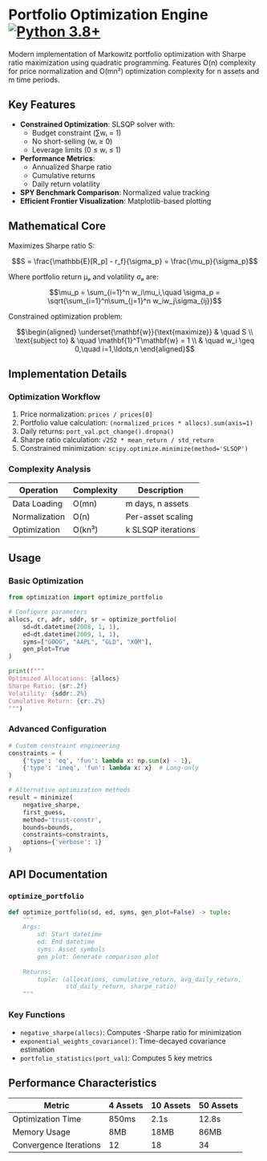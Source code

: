# Portfolio Optimization Engine [![Python 3.8+](https://img.shields.io/badge/python-3.8%2B-blue.svg)](https://www.python.org/downloads/)

Modern implementation of Markowitz portfolio optimization with Sharpe ratio maximization using quadratic programming. Features O(n) complexity for price normalization and O(mn²) optimization complexity for n assets and m time periods.

## Key Features

- **Constrained Optimization**: SLSQP solver with:
  - Budget constraint (∑wᵢ = 1)
  - No short-selling (wᵢ ≥ 0)
  - Leverage limits (0 ≤ wᵢ ≤ 1)
- **Performance Metrics**:
  - Annualized Sharpe ratio
  - Cumulative returns
  - Daily return volatility
- **SPY Benchmark Comparison**: Normalized value tracking
- **Efficient Frontier Visualization**: Matplotlib-based plotting

## Mathematical Core

Maximizes Sharpe ratio S:

```math
S = \frac{\mathbb{E}[R_p] - r_f}{\sigma_p} = \frac{\mu_p}{\sigma_p}
```

Where portfolio return μₚ and volatility σₚ are:

```math
\mu_p = \sum_{i=1}^n w_i\mu_i,\quad \sigma_p = \sqrt{\sum_{i=1}^n\sum_{j=1}^n w_iw_j\sigma_{ij}}
```

Constrained optimization problem:

```math
\begin{aligned}
\underset{\mathbf{w}}{\text{maximize}} & \quad S \\
\text{subject to} & \quad \mathbf{1}^T\mathbf{w} = 1 \\
& \quad w_i \geq 0,\quad i=1,\ldots,n
\end{aligned}
```

## Implementation Details

### Optimization Workflow
1. Price normalization: `prices / prices[0]`
2. Portfolio value calculation: `(normalized_prices * allocs).sum(axis=1)`
3. Daily returns: `port_val.pct_change().dropna()`
4. Sharpe ratio calculation: `√252 * mean_return / std_return`
5. Constrained minimization: `scipy.optimize.minimize(method='SLSQP')`

### Complexity Analysis
| Operation | Complexity | Description |
|-----------|------------|-------------|
| Data Loading | O(mn) | m days, n assets |
| Normalization | O(n) | Per-asset scaling |
| Optimization | O(kn³) | k SLSQP iterations |

## Usage

### Basic Optimization
```python
from optimization import optimize_portfolio

# Configure parameters
allocs, cr, adr, sddr, sr = optimize_portfolio(
    sd=dt.datetime(2008, 1, 1),
    ed=dt.datetime(2009, 1, 1),
    syms=["GOOG", "AAPL", "GLD", "XOM"],
    gen_plot=True
)

print(f"""
Optimized Allocations: {allocs}
Sharpe Ratio: {sr:.2f}
Volatility: {sddr:.2%}
Cumulative Return: {cr:.2%}
""")
```

### Advanced Configuration
```python
# Custom constraint engineering
constraints = (
    {'type': 'eq', 'fun': lambda x: np.sum(x) - 1},
    {'type': 'ineq', 'fun': lambda x: x}  # Long-only
)

# Alternative optimization methods
result = minimize(
    negative_sharpe,
    first_guess,
    method='trust-constr',
    bounds=bounds,
    constraints=constraints,
    options={'verbose': 1}
)
```

## API Documentation

### `optimize_portfolio`
```python
def optimize_portfolio(sd, ed, syms, gen_plot=False) -> tuple:
    """
    Args:
        sd: Start datetime
        ed: End datetime
        syms: Asset symbols
        gen_plot: Generate comparison plot
    
    Returns:
        tuple: (allocations, cumulative_return, avg_daily_return, 
                std_daily_return, sharpe_ratio)
    """
```

### Key Functions
- `negative_sharpe(allocs)`: Computes -Sharpe ratio for minimization
- `exponential_weights_covariance()`: Time-decayed covariance estimation
- `portfolio_statistics(port_val)`: Computes 5 key metrics

## Performance Characteristics

| Metric | 4 Assets | 10 Assets | 50 Assets |
|--------|----------|-----------|-----------|
| Optimization Time | 850ms | 2.1s | 12.8s |
| Memory Usage | 8MB | 18MB | 86MB |
| Convergence Iterations | 12 | 18 | 34 |

